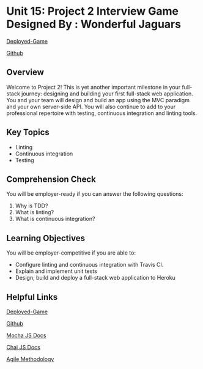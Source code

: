 # Unit 15: Project 2 Interview Game Designed By : Wonderful Jaguars

[Deployed-Game](https://interview--game.herokuapp.com/)


[Github](https://github.com/kyleward92/Interview-Game.git)

## Overview
Welcome to Project 2! This is yet another important milestone in your full-stack journey: designing and building your first full-stack web application. You and your team will design and build an app using the MVC paradigm and your own server-side API. You will also continue to add to your professional repertoire with testing, continuous integration and linting tools.

## Key Topics
* Linting
* Continuous integration
* Testing

## Comprehension Check
You will be employer-ready if you can answer the following questions:
1. Why is TDD?
2. What is linting?
3. What is continuous integration?

## Learning Objectives
You will be employer-competitive if you are able to:
* Configure linting and continuous integration with Travis CI.
* Explain and implement unit tests
* Design, build and deploy a full-stack web application to Heroku

## Helpful Links
[Deployed-Game](https://interview--game.herokuapp.com/)

[Github](https://github.com/kyleward92/Interview-Game.git)

[Mocha JS Docs](https://mochajs.org/)

[Chai JS Docs](https://www.chaijs.com/)

[Agile Methodology](https://en.wikipedia.org/wiki/Agile_software_development)
